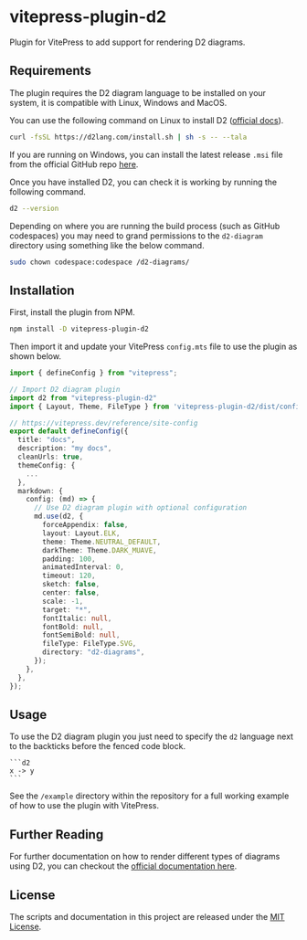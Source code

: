 # vitepress-plugin-d2
Plugin for VitePress to add support for rendering D2 diagrams.

## Requirements

The plugin requires the D2 diagram language to be installed on your system, it is compatible with Linux, Windows and MacOS.

You can use the following command on Linux to install D2 ([official docs](https://d2lang.com/tour/install)).

```bash
curl -fsSL https://d2lang.com/install.sh | sh -s -- --tala
```

If you are running on Windows, you can install the latest release `.msi` file from the official GitHub repo [here](https://github.com/terrastruct/TALA/releases/).

Once you have installed D2, you can check it is working by running the following command.

```bash
d2 --version
```

Depending on where you are running the build process (such as GitHub codespaces) you may need to grand permissions to the `d2-diagram` directory using something like the below command.

```bash
sudo chown codespace:codespace /d2-diagrams/
```

## Installation

First, install the plugin from NPM.
```bash
npm install -D vitepress-plugin-d2
```

Then import it and update your VitePress `config.mts` file to use the plugin as shown below.

```ts
import { defineConfig } from "vitepress";

// Import D2 diagram plugin
import d2 from "vitepress-plugin-d2"
import { Layout, Theme, FileType } from 'vitepress-plugin-d2/dist/config';

// https://vitepress.dev/reference/site-config
export default defineConfig({
  title: "docs",
  description: "my docs",
  cleanUrls: true,
  themeConfig: {
    ...
  },
  markdown: {
    config: (md) => {
      // Use D2 diagram plugin with optional configuration
      md.use(d2, {
        forceAppendix: false,
        layout: Layout.ELK,
        theme: Theme.NEUTRAL_DEFAULT,
        darkTheme: Theme.DARK_MUAVE,
        padding: 100,
        animatedInterval: 0,
        timeout: 120,
        sketch: false,
        center: false,
        scale: -1,
        target: "*",
        fontItalic: null,
        fontBold: null,
        fontSemiBold: null,
        fileType: FileType.SVG,
        directory: "d2-diagrams",
      });
    },
  },
});
```

## Usage

To use the D2 diagram plugin you just need to specify the `d2` language next to the backticks before the fenced code block.

````
```d2
x -> y
```
````

See the `/example` directory within the repository for a full working example of how to use the plugin with VitePress.

## Further Reading

For further documentation on how to render different types of diagrams using D2, you can checkout the [official documentation here](https://d2lang.com/tour/intro/).

## License

The scripts and documentation in this project are released under the [MIT License](LICENSE).
